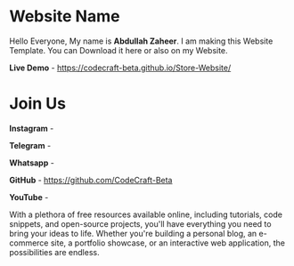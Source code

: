 # Website Name
Hello Everyone,
My name is **Abdullah Zaheer**. 
I am making this Website Template.
You can Download it here or also on my Website.


**Live Demo** - https://codecraft-beta.github.io/Store-Website/

# Join Us
**Instagram** - 

**Telegram** - 

**Whatsapp** - 

**GitHub** - https://github.com/CodeCraft-Beta

**YouTube** - 

With a plethora of free resources available online, including tutorials, code snippets, and open-source projects, you'll have everything you need to bring your ideas to life. Whether you're building a personal blog, an e-commerce site, a portfolio showcase, or an interactive web application, the possibilities are endless.

